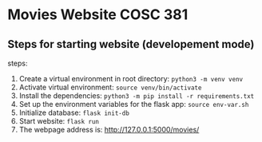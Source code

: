 # Movies Website COSC 381 
## Steps for starting website (developement mode)
steps:
1. Create a virtual environment in root directory: `python3 -m venv venv`
2. Activate virtual environment: `source venv/bin/activate`
3. Install the dependencies: `python3 -m pip install -r requirements.txt`
4. Set up the environment variables for the flask app: `source env-var.sh`
5. Initialize database: `flask init-db`
6. Start website: `flask run`
7. The webpage address is: http://127.0.0.1:5000/movies/